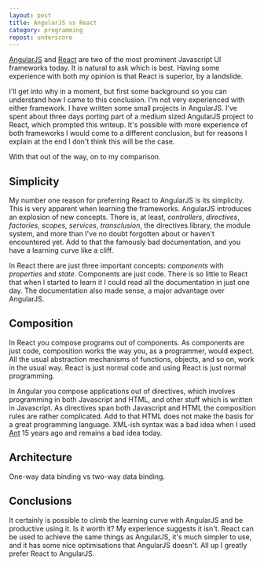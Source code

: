 ```yaml
---
layout: post
title: AngularJS vs React
category: programming
repost: underscore
---
```


[AngularJS](https://angularjs.org/) and [React](http://facebook.github.io/react/index.html) are two of the most prominent Javascript UI frameworks today. It is natural to ask which is best. Having some experience with both my opinion is that React is superior, by a landslide.

I'll get into why in a moment, but first some background so you can understand how I came to this conclusion. I'm not very experienced with either framework. I have written some small projects in AngularJS. I've spent about three days porting part of a medium sized AngularJS project to React, which prompted this writeup. It's possible with more experience of both frameworks I would come to a different conclusion, but for reasons I explain at the end I don't think this will be the case.

With that out of the way, on to my comparison.


## Simplicity

My number one reason for preferring React to AngularJS is its simplicity. This is very apparent when learning the frameworks. AngularJS introduces an explosion of new concepts. There is, at least, *controllers*, *directives*, *factories*, *scopes*, *services*, *transclusion*, the directives library, the module system, and more than I've no doubt forgotten about or haven't encountered yet. Add to that the famously bad documentation, and you have a learning curve like a cliff.

In React there are just three important concepts: *components* with *properties* and *state*. Components are just code. There is so little to React that when I started to learn it I could read all the documentation in just one day. The documentation also made sense, a major advantage over AngularJS.


## Composition

In React you compose programs out of components. As components are just code, composition works the way you, as a programmer, would expect. All the usual abstraction mechanisms of functions, objects, and so on, work in the usual way. React is just normal code and using React is just normal programming.

In Angular you compose applications out of directives, which involves programming in both Javascript and HTML, and other stuff which is written in Javascript. As directives span both Javascript and HTML the composition rules are rather complicated. Add to that HTML does not make the basis for a great programming language. XML-ish syntax was a bad idea when I used [Ant](http://en.wikipedia.org/wiki/Apache_Ant) 15 years ago and remains a bad idea today.


## Architecture

One-way data binding vs two-way data binding.


## Conclusions

It certainly is possible to climb the learning curve with AngularJS and be productive using it. Is it worth it? My experience suggests it isn't. React can be used to achieve the same things as AngularJS, it's much simpler to use, and it has some nice optimisations that AngularJS doesn't. All up I greatly prefer React to AngularJS.
